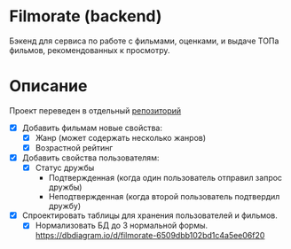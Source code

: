 # Filmorate (backend)

Бэкенд для сервиса по работе с фильмами, оценками, и выдаче ТОПа фильмов, рекомендованных к просмотру.

# Описание

Проект переведен в отдельный [репозиторий](https://github.com/PatBatTB/filmorate)

- [x] Добавить фильмам новые свойства:
    - [x] Жанр (может содержать несколько жанров)
    - [x] Возрастной рейтинг
-  [x] Добавить свойства пользователям:
    - [x] Статус дружбы
        - Подтвержденная (когда один пользователь отправил запрос дружбы)
        - Неподтвержденная (когда второй пользователь подтвердил дружбу)

- [x] Спроектировать таблицы для хранения пользователей и фильмов.
    - [x] Нормализовать БД до 3 нормальной формы.
      https://dbdiagram.io/d/filmorate-6509dbb102bd1c4a5ee06f20